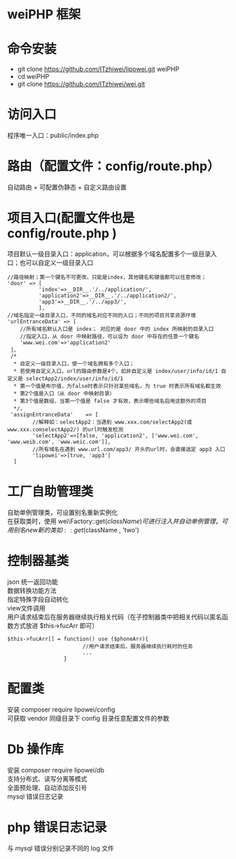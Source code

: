 # weiPHP 框架
# 命令安装
* git clone https://github.com/ITzhiwei/lipowei.git weiPHP
* cd weiPHP
* git clone https://github.com/ITzhiwei/wei.git  
# 访问入口
程序唯一入口：public/index.php  
# 路由（配置文件：config/route.php）
自动路由 + 可配置伪静态 + 自定义路由设置  
# 项目入口(配置文件也是 config/route.php )
项目默认一级目录入口：application，可以根据多个域名配置多个一级目录入口；也可以自定义一级目录入口
```
//路径映射；第一个键名不可更改，只能是index，其他键名和键值都可以任意修改；
'door' => [
          'index'=>__DIR__.'/../application/',
          'application2'=>__DIR__.'/../application2/',
          'app3'=>__DIR__.'/../app3/',
          ],
//域名指定一级目录入口，不同的域名对应不同的入口；不同的项目共享资源环境
'urlEntranceData' => [
    //所有域名默认入口是 index； 对应的是 door 中的 index 所映射的目录入口
    //指定入口，从 door 中映射路径，可以设为 door 中存在的任意一个键名
    'www.wei.com'=>'application2'
 ]，
 /*
  * 自定义一级目录入口，使一个域名拥有多个入口；
  * 若使用自定义入口，url的路由参数是4个，如非自定义是 index/user/info/id/1 自定义是 selectApp2/index/user/info/id/1
  * 第一个值是布尔值，为false时表示只针对某些域名，为 true 时表示所有域名都生效
  * 第2个值是入口（从 door 中映射目录）
  * 第3个值是数组，当第一个值是 false 才有效，表示哪些域名启用这额外的项目
  */，
 'assignEntranceData'    => [
        //解释如：selectApp2：当遇到 www.xxx.com/selectApp2(或www.xxx.comselectApp2/) 的url时触发检测
        'selectApp2'=>[false, 'application2', ['www.wei.com', 'www.weib.com', 'www.weic.com']],
        //所有域名在遇到 www.url.com/app3/ 开头的url时，会直接选定 app3 入口
        'lipowei'=>[true, 'app3']
  ]
```
# 工厂自助管理类
自助单例管理类，可设置别名重新实例化  
在获取类时，使用 wei\Factory::get($className) 可进行注入并自动单例管理，可用别名new新的类如::get($className , 'two')   
# 控制器基类
json 统一返回功能  
数据转换功能方法  
指定特殊字段自动转化  
view文件调用  
用户请求结束后在服务器继续执行相关代码（在子控制器类中把相关代码以匿名函数方式放进 $this->fucArr 即可）
````
$this->fucArr[] = function() use ($phoneArr){
                        //用户请求结束后，服务器继续执行耗时的任务
                        ...
                  }
````
# 配置类
安装 composer require lipowei/config   
可获取 vendor 同级目录下 config 目录任意配置文件的参数   
# Db 操作库
安装 composer require lipowei/db  
支持分布式、读写分离等模式  
全面预处理、自动添加反引号  
mysql 错误日志记录  
# php 错误日志记录
与 mysql 错误分别记录不同的 log 文件
